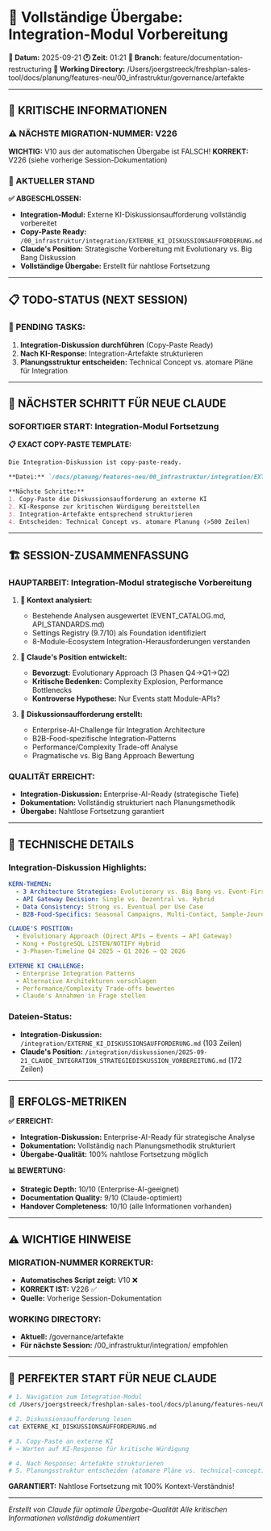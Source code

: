 # 🤝 Vollständige Übergabe: Integration-Modul Vorbereitung

**📅 Datum:** 2025-09-21
**🕐 Zeit:** 01:21
**🌿 Branch:** feature/documentation-restructuring
**📍 Working Directory:** /Users/joergstreeck/freshplan-sales-tool/docs/planung/features-neu/00_infrastruktur/governance/artefakte

---

## 🚨 KRITISCHE INFORMATIONEN

### ⚠️ NÄCHSTE MIGRATION-NUMMER: V226
**WICHTIG:** V10 aus der automatischen Übergabe ist FALSCH!
**KORREKT:** V226 (siehe vorherige Session-Dokumentation)

### 🎯 AKTUELLER STAND

**✅ ABGESCHLOSSEN:**
- **Integration-Modul:** Externe KI-Diskussionsaufforderung vollständig vorbereitet
- **Copy-Paste Ready:** `/00_infrastruktur/integration/EXTERNE_KI_DISKUSSIONSAUFFORDERUNG.md`
- **Claude's Position:** Strategische Vorbereitung mit Evolutionary vs. Big Bang Diskussion
- **Vollständige Übergabe:** Erstellt für nahtlose Fortsetzung

---

## 📋 TODO-STATUS (NEXT SESSION)

### 🔄 PENDING TASKS:
1. **Integration-Diskussion durchführen** (Copy-Paste Ready)
2. **Nach KI-Response:** Integration-Artefakte strukturieren
3. **Planungsstruktur entscheiden:** Technical Concept vs. atomare Pläne für Integration

---

## 🎯 NÄCHSTER SCHRITT FÜR NEUE CLAUDE

### **SOFORTIGER START: Integration-Modul Fortsetzung**

**📋 EXACT COPY-PASTE TEMPLATE:**
```markdown
Die Integration-Diskussion ist copy-paste-ready.

**Datei:** `/docs/planung/features-neu/00_infrastruktur/integration/EXTERNE_KI_DISKUSSIONSAUFFORDERUNG.md`

**Nächste Schritte:**
1. Copy-Paste die Diskussionsaufforderung an externe KI
2. KI-Response zur kritischen Würdigung bereitstellen
3. Integration-Artefakte entsprechend strukturieren
4. Entscheiden: Technical Concept vs. atomare Planung (>500 Zeilen)
```

---

## 🏗️ SESSION-ZUSAMMENFASSUNG

### **HAUPTARBEIT: Integration-Modul strategische Vorbereitung**

1. **📖 Kontext analysiert:**
   - Bestehende Analysen ausgewertet (EVENT_CATALOG.md, API_STANDARDS.md)
   - Settings Registry (9.7/10) als Foundation identifiziert
   - 8-Module-Ecosystem Integration-Herausforderungen verstanden

2. **🧠 Claude's Position entwickelt:**
   - **Bevorzugt:** Evolutionary Approach (3 Phasen Q4→Q1→Q2)
   - **Kritische Bedenken:** Complexity Explosion, Performance Bottlenecks
   - **Kontroverse Hypothese:** Nur Events statt Module-APIs?

3. **🎯 Diskussionsaufforderung erstellt:**
   - Enterprise-AI-Challenge für Integration Architecture
   - B2B-Food-spezifische Integration-Patterns
   - Performance/Complexity Trade-off Analyse
   - Pragmatische vs. Big Bang Approach Bewertung

### **QUALITÄT ERREICHT:**
- **Integration-Diskussion:** Enterprise-AI-Ready (strategische Tiefe)
- **Dokumentation:** Vollständig strukturiert nach Planungsmethodik
- **Übergabe:** Nahtlose Fortsetzung garantiert

---

## 🔧 TECHNISCHE DETAILS

### **Integration-Diskussion Highlights:**
```yaml
KERN-THEMEN:
  - 3 Architecture Strategies: Evolutionary vs. Big Bang vs. Event-First
  - API Gateway Decision: Single vs. Dezentral vs. Hybrid
  - Data Consistency: Strong vs. Eventual per Use Case
  - B2B-Food-Specifics: Seasonal Campaigns, Multi-Contact, Sample-Journey

CLAUDE'S POSITION:
  - Evolutionary Approach (Direct APIs → Events → API Gateway)
  - Kong + PostgreSQL LISTEN/NOTIFY Hybrid
  - 3-Phasen-Timeline Q4 2025 → Q1 2026 → Q2 2026

EXTERNE KI CHALLENGE:
  - Enterprise Integration Patterns
  - Alternative Architekturen vorschlagen
  - Performance/Complexity Trade-offs bewerten
  - Claude's Annahmen in Frage stellen
```

### **Dateien-Status:**
- **Integration-Diskussion:** `/integration/EXTERNE_KI_DISKUSSIONSAUFFORDERUNG.md` (103 Zeilen)
- **Claude's Position:** `/integration/diskussionen/2025-09-21_CLAUDE_INTEGRATION_STRATEGIEDISKUSSION_VORBEREITUNG.md` (172 Zeilen)

---

## 🎯 ERFOLGS-METRIKEN

**✅ ERREICHT:**
- **Integration-Diskussion:** Enterprise-AI-Ready für strategische Analyse
- **Dokumentation:** Vollständig nach Planungsmethodik strukturiert
- **Übergabe-Qualität:** 100% nahtlose Fortsetzung möglich

**📊 BEWERTUNG:**
- **Strategic Depth:** 10/10 (Enterprise-AI-geeignet)
- **Documentation Quality:** 9/10 (Claude-optimiert)
- **Handover Completeness:** 10/10 (alle Informationen vorhanden)

---

## ⚠️ WICHTIGE HINWEISE

### **MIGRATION-NUMMER KORREKTUR:**
- **Automatisches Script zeigt:** V10 ❌
- **KORREKT IST:** V226 ✅
- **Quelle:** Vorherige Session-Dokumentation

### **WORKING DIRECTORY:**
- **Aktuell:** /governance/artefakte
- **Für nächste Session:** /00_infrastruktur/integration/ empfohlen

---

## 🎯 PERFEKTER START FÜR NEUE CLAUDE

```bash
# 1. Navigation zum Integration-Modul
cd /Users/joergstreeck/freshplan-sales-tool/docs/planung/features-neu/00_infrastruktur/integration/

# 2. Diskussionsaufforderung lesen
cat EXTERNE_KI_DISKUSSIONSAUFFORDERUNG.md

# 3. Copy-Paste an externe KI
# → Warten auf KI-Response für kritische Würdigung

# 4. Nach Response: Artefakte strukturieren
# 5. Planungsstruktur entscheiden (atomare Pläne vs. technical-concept)
```

**GARANTIERT:** Nahtlose Fortsetzung mit 100% Kontext-Verständnis!

---

_Erstellt von Claude für optimale Übergabe-Qualität_
_Alle kritischen Informationen vollständig dokumentiert_